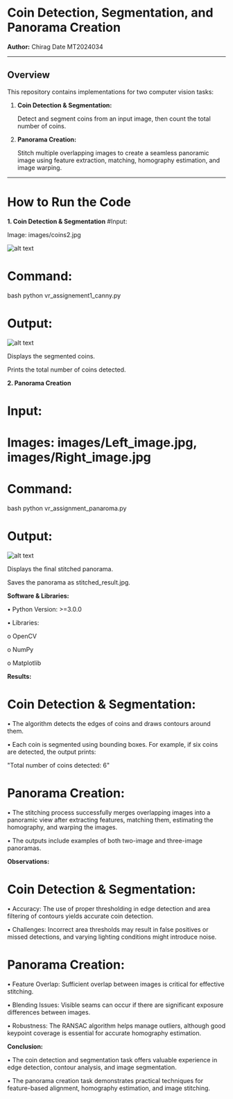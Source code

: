# Coin Detection, Segmentation, and Panorama Creation

**Author:** Chirag Date MT2024034

---

## Overview

This repository contains implementations for two computer vision tasks:

1. **Coin Detection & Segmentation:**
   
   Detect and segment coins from an input image, then count the total number of coins.

3. **Panorama Creation:**
   
   Stitch multiple overlapping images to create a seamless panoramic image using feature extraction, matching, homography estimation, and image warping.

-----


# How to Run the Code

**1. Coin Detection & Segmentation**
#Input:

Image: images/coins2.jpg

![alt text](https://github.com/ChiragDate/VR_Assignment1/blob/main/images/coins2.jpg)

# Command: 

bash python vr_assignement1_canny.py


# Output:

![alt text](https://github.com/ChiragDate/VR_Assignment1/blob/main/images/outline_detected_images.png)


Displays the segmented coins.

Prints the total number of coins detected.

**2. Panorama Creation**

# Input:

# Images: images/Left_image.jpg, images/Right_image.jpg

# Command:

bash python vr_assignment_panaroma.py

# Output:

![alt text](https://github.com/ChiragDate/VR_Assignment1/blob/main/images/stitched_result_panaroma.jpg)

Displays the final stitched panorama.

Saves the panorama as stitched_result.jpg.


**Software & Libraries:**

•	Python Version: >=3.0.0

•	Libraries:

o	OpenCV 

o	NumPy 

o	Matplotlib 


**Results:**

# Coin Detection & Segmentation:
•	The algorithm detects the edges of coins and draws contours around them.

•	Each coin is segmented using bounding boxes. For example, if six coins are detected, the output prints:

"Total number of coins detected: 6"

# Panorama Creation:

•	The stitching process successfully merges overlapping images into a panoramic view after extracting features, matching them, estimating the homography, and warping the images.

•	The outputs include examples of both two-image and three-image panoramas.


**Observations:**

# Coin Detection & Segmentation:

•	Accuracy: The use of proper thresholding in edge detection and area filtering of contours yields accurate coin detection.

•	Challenges: Incorrect area thresholds may result in false positives or missed detections, and varying lighting conditions might introduce noise.

# Panorama Creation:

•	Feature Overlap: Sufficient overlap between images is critical for effective stitching.

•	Blending Issues: Visible seams can occur if there are significant exposure differences between images.

•	Robustness: The RANSAC algorithm helps manage outliers, although good keypoint coverage is essential for accurate homography estimation.

**Conclusion:**

•	The coin detection and segmentation task offers valuable experience in edge detection, contour analysis, and image segmentation.

•	The panorama creation task demonstrates practical techniques for feature-based alignment, homography estimation, and image stitching.




